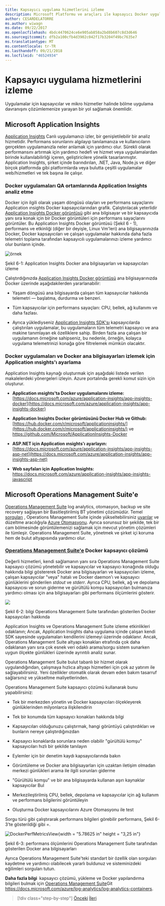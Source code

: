 ```yaml
---
title: Kapsayıcı uygulama hizmetlerini izleme
description: Microsoft Platformu ve araçları ile kapsayıcı Docker uygulaması yaşam
author: CESARDELATORRE
ms.author: wiwagn
ms.date: 09/22/2017
ms.openlocfilehash: 4bdc4470624ce6e905ab858a2bd8b607c8d3d646
ms.sourcegitcommit: dfb2a100cfb4d3902c042f17b3204f49bc7635e7
ms.translationtype: MT
ms.contentlocale: tr-TR
ms.lasthandoff: 09/21/2018
ms.locfileid: "46524934"
---
```

# <a name="monitor-containerized-application-services"></a>Kapsayıcı uygulama hizmetlerini izleme

Uygulamalar için kapsayıcılar ve mikro hizmetler halinde bölme uygulama davranışını çözümlemenize yarayan bir yol sağlamak önemlidir.

## <a name="microsoft-application-insights"></a>Microsoft Application Insights

[Application Insights](https://docs.microsoft.com/azure/application-insights/app-insights-overview) Canlı uygulamanızı izler, bir genişletilebilir bir analiz hizmetidir. Performans sorunlarını algılayıp tanılamanıza ve kullanıcıların gerçekten uygulamanızla neler anlamak için yardımcı olur. Sürekli olarak performansını artırmak için yardımcı hedefi ve hizmet veya uygulamalardan birinde kullanılabilirliği içeren, geliştiricilere yönelik tasarlanmıştır. Application Insights, şirket içinde barındırılan, .NET, Java, Node.js ve diğer birçok platformda gibi platformlarda veya bulutta çeşitli uygulamalar web/hizmetleri ve tek başına ile çalışır.

### <a name="analyzing-docker-apps-in-qa-environments-using-application-insights"></a>Docker uygulamaları QA ortamlarında Application Insights analiz etme

Docker için ilgili olarak yaşam döngüsü olayları ve performans sayaçlarını Application ınsights Docker kapsayıcılarından grafik. Çalıştırılacak yeterlidir [Application Insights Docker görüntüsü](https://hub.docker.com/r/microsoft/applicationinsights/) gibi ana bilgisayar ve bir kapsayıcıda yanı sıra konak için bir Docker görüntüleri için performans sayaçlarını görüntüler. Bu Application Insights Docker görüntüsü (Şekil 6 - 1), performans ve etkinliği (diğer bir deyişle, Linux Vm'leri) ana bilgisayarınızda Docker, Docker kapsayıcıları ve çalışan uygulamalar hakkında daha fazla telemetri toplama tarafından kapsayıcılı uygulamalarınızı izleme yardımcı olur bunların içinde.

![örnek](./media/image1.png)

Şekil 6-1: Application Insights Docker ana bilgisayarları ve kapsayıcıları izleme

Çalıştırdığınızda [Application Insights Docker görüntüsü](https://hub.docker.com/r/microsoft/applicationinsights/) ana bilgisayarınızda Docker üzerinde aşağıdakilerden yararlanabilir:

-   Yaşam döngüsü ana bilgisayarda çalışan tüm kapsayıcılar hakkında telemetri — başlatma, durdurma ve benzeri.

-   Tüm kapsayıcılar için performans sayaçları: CPU, bellek, ağ kullanımı ve daha fazlası.

-   Ayrıca yüklediyseniz [Application Insights SDK'sı](https://docs.microsoft.com/azure/application-insights/app-insights-asp-net) kapsayıcılarda çalıştırılan uygulamalar, bu uygulamaların tüm telemetri kapsayıcı ve ana makine tanımlayan ek özelliklere sahip. Birden fazla ana çalışan bir uygulamanın örneğine sahipseniz, bu nedenle, örneğin, kolayca uygulama telemetrinizi konağa göre filtrelemek mümkün olacaktır.

### <a name="setting-up-application-insights-to-monitor-docker-applications-and-docker-hosts"></a>Docker uygulamaları ve Docker ana bilgisayarları izlemek için Application ınsights'ı ayarlama

Application Insights kaynağı oluşturmak için aşağıdaki listede verilen makalelerdeki yönergeleri izleyin. Azure portalında gerekli komut sizin için oluşturur.

-   **Application ınsights'ta Docker uygulamalarını izleme:**  [https://docs.microsoft.com/azure/application-insights/app-insights-docker](https://docs.microsoft.com/azure/application-insights/app-insights-docker)

-   **Application Insights Docker görüntüsünü Docker Hub ve Github:**  
[https://hub.docker.com/r/microsoft/applicationinsights/](https://hub.docker.com/r/microsoft/applicationinsights/) ve <https://github.com/Microsoft/ApplicationInsights-Docker>

-   **ASP.NET için Application ınsights'ı ayarlayın:**  
[https://docs.microsoft.com/azure/application-insights/app-insights-asp-net](https://docs.microsoft.com/azure/application-insights/app-insights-asp-net)

-   **Web sayfaları için Application Insights:**  
<https://docs.microsoft.com/azure/application-insights/app-insights-javascript>

## <a name="microsoft-operations-management-suite"></a>Microsoft Operations Management Suite'e

[Operations Management Suite](https://microsoft.com/oms) log analytics, otomasyon, backup ve site recovery sağlayan bir Basitleştirilmiş BT yönetimi çözümüdür. Temel [sorguları](https://blogs.technet.microsoft.com/msoms/2016/01/21/easy-microsoft-operations-management-suite-search-queries/) , Operations Management Suite içinde yükseltebilirsiniz [uyarılar](https://docs.microsoft.com/azure/operations-management-suite/operations-management-suite-monitoring-alerts) ve düzeltme aracılığıyla [Azure Otomasyonu](https://docs.microsoft.com/azure/automation/). Ayrıca sorunsuz bir şekilde, tek bir cam bölmesinde görüntülemenizi sağlamak için mevcut yönetim çözümleri ile tümleşir. Operations Management Suite, yönetmek ve şirket içi koruma hem de bulut altyapısında yardımcı olur.

### <a name="operations-management-suitehttpsmicrosoftcomoms-container-solution-for-docker"></a>[Operations Management Suite'e](https://microsoft.com/oms) Docker kapsayıcı çözümü

Değerli hizmetleri, kendi sağlamanın yanı sıra Operations Management Suite kapsayıcı çözümü yönetebilir ve kapsayıcılar ve kapsayıcı konağında olduğu hakkında bilgi göstererek Docker ana bilgisayarları ve kapsayıcıları izleme, çalışan kapsayıcılar "veya" hatalı ve Docker daemon'ı ve kapsayıcı günlüklerini gönderilen *stdout* ve *stderr*. Ayrıca CPU, bellek, ağ ve depolama kapsayıcısı ve sorun giderme ve gürültülü komşu kapsayıcıları bulmanıza yardımcı olması için ana bilgisayarları gibi performans ölçümlerini gösterir.

![](./media/image2.png)

Şekil 6-2: bilgi Operations Management Suite tarafından gösterilen Docker kapsayıcıları hakkında

Application Insights ve Operations Management Suite izleme etkinlikleri odaklanın; Ancak, Application Insights daha uygulama içinde çalışan kendi SDK sayesinde uygulamaları kendilerini izlemeyi üzerinde odaklanır. Ancak, Operations Management Suite altyapı konakları etrafında çok daha odaklanan yanı sıra çok esnek veri odaklı arama/sorgu sistem sunarken uygun ölçekte günlükleri üzerinde ayrıntılı analiz sunar.

Operations Management Suite bulut tabanlı bir hizmet olarak uygulandığından, çalışmaya hızlıca altyapı hizmetleri için çok az yatırım ile sağlayabilirsiniz. Yeni özellikler otomatik olarak devam eden bakım tasarruf sağlarsınız ve yükseltme maliyetlerinden.

Operations Management Suite kapsayıcı çözümü kullanarak bunu yapabilirsiniz:

-   Tek bir merkezden yönetin ve Docker kapsayıcıları ölçekleyerek günlüklerinden milyonlarca ilişkilendirin

-   Tek bir konumda tüm kapsayıcı konakları hakkında bilgi

-   Kapsayıcıları olduğunuzu çalıştırmak, hangi görüntüyü çalıştırdıkları ve bunların nereye çalıştırdığınızdan

-   Kapsayıcı konaklarda sorunlara neden olabilir "gürültülü komşu" kapsayıcıları hızlı bir şekilde tanılayın

-   Eylemler için bir denetim kaydı kapsayıcılarında bakın

-   Görüntüleme ve Docker ana bilgisayarları için uzaktan iletişim olmadan merkezi günlükleri arama ile ilgili sorunları giderme

-   "Gürültülü komşu" ve bir ana bilgisayarda kullanan aşırı kaynaklar kapsayıcılar Bul

-   Merkezileştirilmiş CPU, bellek, depolama ve kapsayıcılar için ağ kullanım ve performans bilgilerini görüntüleyin

-   Oluşturma Docker kapsayıcılarını Azure Otomasyonu ile test

Sorgu türü gibi çalıştırarak performans bilgileri görebilir performans, Şekil 6-3'te gösterildiği gibi =.

![DockerPerfMetricsView](./media/image3.png){width = "5.78625 in" height = "3,25 in"}

Şekil 6-3: performans ölçümlerini Operations Management Suite tarafından gösterilen Docker ana bilgisayarları

Ayrıca Operations Management Suite'teki standart bir özellik olan sorguları kaydetme ve yardımcı olabilecek yararlı buldunuz ve sisteminizdeki eğilimleri sorguları tutun.

**Daha fazla bilgi** kapsayıcı çözümü, yükleme ve Docker yapılandırma bilgileri bulmak için [Operations Management Suite](https://microsoft.com/oms)Git <https://docs.microsoft.com/azure/log-analytics/log-analytics-containers>.

>[!div class="step-by-step"]
[Önceki](manage-production-docker-environments.md)
[İleri](../key-takeaways/index.md)
